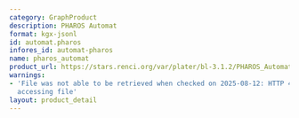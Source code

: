 ```yaml
---
category: GraphProduct
description: PHAROS Automat
format: kgx-jsonl
id: automat.pharos
infores_id: automat-pharos
name: pharos_automat
product_url: https://stars.renci.org/var/plater/bl-3.1.2/PHAROS_Automat/latest/kgx_files
warnings:
- 'File was not able to be retrieved when checked on 2025-08-12: HTTP 404 error when
  accessing file'
layout: product_detail
---
```

